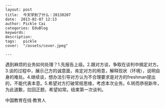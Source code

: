 
    ---
    layout: post  
    title:  今天学到了什么：20130207  
    date:  2013-02-07 12:13  
    author: Pickle Cai  
    categories: EduBlog  
    keywords: 
    description:   
    tags:	pickle   
    cover:  "/assets/cover.jpeg"  

    ---  
    
 遇到麻烦的业务如何处理？1.先报告上级。2.跟对方谈，争取在谈判中搞定对方。3.谈的过程中，展示己方的诚意面，肯定对方的用意，解释现状（环境），说明自身的难处。4.继续谈，想办法引导对方认为不合理要求是对方的freshman提出的，不能代表本意。5.希望对方打破常规思维，考虑本次业务。6.转而恭祝新年，为此道歉，拉回正题，希望如常。结束第一次谈判。						

		    
 中国教育在线·教育人

